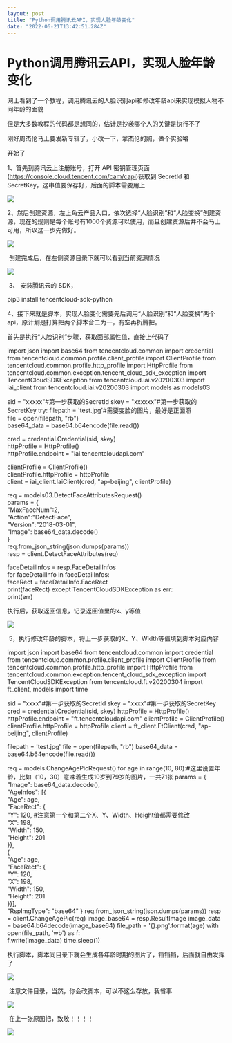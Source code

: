 ```yaml
---
layout: post
title: "Python调用腾讯云API，实现人脸年龄变化"
date: "2022-06-21T13:42:51.284Z"
---
```

Python调用腾讯云API，实现人脸年龄变化
=======================

网上看到了一个教程，调用腾讯云的人脸识别api和修改年龄api来实现模拟人物不同年龄的面貌

但是大多数教程的代码都是想同的，估计是抄袭哪个人的关键是执行不了

刚好周杰伦马上要发新专辑了，小改一下，拿杰伦的照，做个实验咯

开始了

1、首先到腾讯云上注册账号，打开 API 密钥管理页面(https://console.cloud.tencent.com/cam/capi)获取到 SecretId 和 SecretKey，这串值要保存好，后面的脚本需要用上

![](https://img2022.cnblogs.com/blog/1464578/202206/1464578-20220621211330546-1153178180.png)

2、然后创建资源，左上角云产品入口，依次选择“人脸识别”和“人脸变换”创建资源，现在的规则是每个账号有1000个资源可以使用，而且创建资源后并不会马上可用，所以这一步先做好。

![](https://img2022.cnblogs.com/blog/1464578/202206/1464578-20220621211809130-448679650.png)

 创建完成后，在左侧资源目录下就可以看到当前资源情况

![](https://img2022.cnblogs.com/blog/1464578/202206/1464578-20220621211949234-1377011936.png)

 3、 安装腾讯云的 SDK，

pip3 install tencentcloud-sdk-python

4、接下来就是脚本，实现人脸变化需要先后调用“人脸识别”和“人脸变换”两个api，原计划是打算把两个脚本合二为一，有空再折腾把。

首先是执行“人脸识别”步骤，获取面部属性值，直接上代码了

import json
import base64
from tencentcloud.common import credential
from tencentcloud.common.profile.client\_profile import ClientProfile
from tencentcloud.common.profile.http\_profile import HttpProfile
from tencentcloud.common.exception.tencent\_cloud\_sdk\_exception import TencentCloudSDKException
from tencentcloud.iai.v20200303 import iai\_client
from tencentcloud.iai.v20200303 import models as models03

sid \= "xxxxx"#第一步获取的SecretId 
skey = "xxxxxx"#第一步获取的SecretKey
try: 
  filepath \= 'test.jpg'#需要变脸的图片，最好是正面照    
  file = open(filepath, "rb")    
  base64\_data \= base64.b64encode(file.read())
    
  cred \= credential.Credential(sid, skey)     
  httpProfile \= HttpProfile()    
  httpProfile.endpoint \= "iai.tencentcloudapi.com"
    
  clientProfile \= ClientProfile()    
  clientProfile.httpProfile \= httpProfile    
  client \= iai\_client.IaiClient(cred, "ap-beijing", clientProfile) 
    
  req \= models03.DetectFaceAttributesRequest()    
  params \= {        
    "MaxFaceNum":2,       
    "Action":"DetectFace",       
     "Version":"2018-03-01",       
      "Image": base64\_data.decode()  
        }    
  req.from\_json\_string(json.dumps(params))    
  resp \= client.DetectFaceAttributes(req) 
       
  faceDetailInfos \= resp.FaceDetailInfos    
  for faceDetailInfo in faceDetailInfos:        
    faceRect \= faceDetailInfo.FaceRect        
    print(faceRect)
except TencentCloudSDKException as err:     
    print(err)

执行后，获取返回信息，记录返回值里的x、y等值

![](https://img2022.cnblogs.com/blog/1464578/202206/1464578-20220621212352431-2075556984.png)

 5，执行修改年龄的脚本，将上一步获取的X、Y、Width等值填到脚本对应内容

import json
import base64
from tencentcloud.common import credential
from tencentcloud.common.profile.client\_profile import ClientProfile
from tencentcloud.common.profile.http\_profile import HttpProfile
from tencentcloud.common.exception.tencent\_cloud\_sdk\_exception import TencentCloudSDKException
from tencentcloud.ft.v20200304 import ft\_client, models
import time

sid \= "xxxx"#第一步获取的SecretId 
skey = "xxxx"#第一步获取的SecretKey
cred \= credential.Credential(sid, skey) 
httpProfile \= HttpProfile()
httpProfile.endpoint \= "ft.tencentcloudapi.com"
clientProfile \= ClientProfile()
clientProfile.httpProfile \= httpProfile
client \= ft\_client.FtClient(cred, "ap-beijing", clientProfile) 

filepath \= 'test.jpg' 
file \= open(filepath, "rb")
base64\_data \= base64.b64encode(file.read())

req \= models.ChangeAgePicRequest()
for age in range(10, 80):#这里设置年龄，比如（10，30）意味着生成10岁到79岁的图片，一共71张
  params = {    
    "Image": base64\_data.decode(),    
    "AgeInfos": \[{            
    "Age": age,            
    "FaceRect": {                
    "Y": 120,           #注意第一个和第二个X、Y、Width、Height值都需要修改     
    "X": 198,               
    "Width": 150,                
    "Height": 201        
    }},        
    {            
    "Age": age,            
    "FaceRect": {                
    "Y": 120,               
    "X": 198,                
    "Width": 150,                
    "Height": 201          
    }}\],    
    "RspImgType": 
    "base64"
    }
  req.from\_json\_string(json.dumps(params))
  resp \= client.ChangeAgePic(req) 
  image\_base64 \= resp.ResultImage
  image\_data \= base64.b64decode(image\_base64)
  file\_path \= '{}.png'.format(age)
  with open(file\_path, 'wb') as f:    
    f.write(image\_data)
    time.sleep(1)

执行脚本，脚本同目录下就会生成各年龄时期的图片了，铛铛铛，后面就自由发挥了

![](https://img2022.cnblogs.com/blog/1464578/202206/1464578-20220621212743423-465325570.png)

 注意文件目录，当然，你会改脚本，可以不这么存放，我省事

![](https://img2022.cnblogs.com/blog/1464578/202206/1464578-20220621212808293-187842226.png)

 在上一张原图把，致敬！！！！

![](https://img2022.cnblogs.com/blog/1464578/202206/1464578-20220621212905735-2073072399.png)